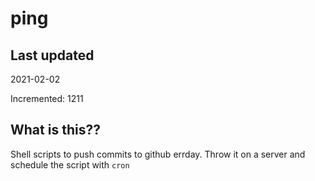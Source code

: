 # ping

## Last updated
2021-02-02

Incremented: 1211

## What is this??
Shell scripts to push commits to github errday. Throw it on a server and schedule the script with `cron`
